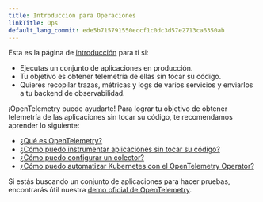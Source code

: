 ```yaml
---
title: Introducción para Operaciones
linkTitle: Ops
default_lang_commit: ede5b715791550eccf1c0dc3d57e2713ca6350ab
---
```


Esta es la página de [introducción](..) para ti si:

- Ejecutas un conjunto de aplicaciones en producción.
- Tu objetivo es obtener telemetría de ellas sin tocar su código.
- Quieres recopilar trazas, métricas y logs de varios servicios y enviarlos a tu
  backend de observabilidad.

¡OpenTelemetry puede ayudarte! Para lograr tu objetivo de obtener telemetría de
las aplicaciones sin tocar su código, te recomendamos aprender lo siguiente:

- [¿Qué es OpenTelemetry?](../../what-is-opentelemetry/)
- [¿Cómo puedo instrumentar aplicaciones sin tocar su código?](../../concepts/instrumentation/zero-code/)
- [¿Cómo puedo configurar un colector?](../../collector/)
- [¿Cómo puedo automatizar Kubernetes con el OpenTelemetry Operator?](../../kubernetes/operator/)

Si estás buscando un conjunto de aplicaciones para hacer pruebas, encontrarás
útil nuestra [demo oficial de OpenTelemetry](/ecosystem/demo/).

